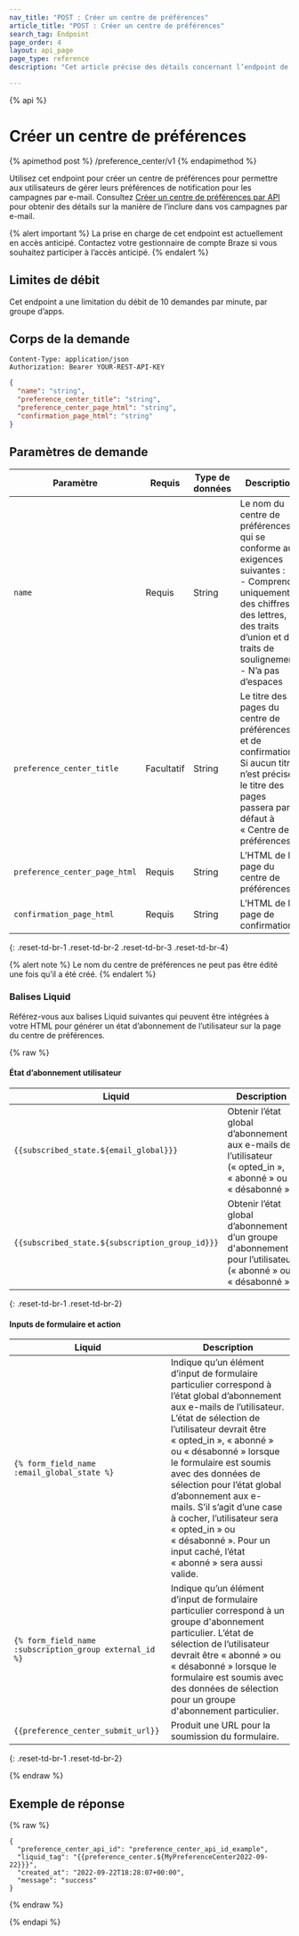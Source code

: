 ```yaml
---
nav_title: "POST : Créer un centre de préférences"
article_title: "POST : Créer un centre de préférences"
search_tag: Endpoint
page_order: 4
layout: api_page
page_type: reference
description: "Cet article précise des détails concernant l’endpoint de Braze Créer un centre de préférences."

---
```

{% api %}
# Créer un centre de préférences
{% apimethod post %}
/preference_center/v1
{% endapimethod %}

Utilisez cet endpoint pour créer un centre de préférences pour permettre aux utilisateurs de gérer leurs préférences de notification pour les campagnes par e-mail. Consultez [Créer un centre de préférences par API]({{site.baseurl}}/user_guide/message_building_by_channel/email/preference_center/) pour obtenir des détails sur la manière de l’inclure dans vos campagnes par e-mail.

{% alert important %}
La prise en charge de cet endpoint est actuellement en accès anticipé. Contactez votre gestionnaire de compte Braze si vous souhaitez participer à l’accès anticipé.
{% endalert %}

## Limites de débit

Cet endpoint a une limitation du débit de 10 demandes par minute, par groupe d’apps.

## Corps de la demande

```
Content-Type: application/json
Authorization: Bearer YOUR-REST-API-KEY
```

```json
{
  "name": "string",
  "preference_center_title": "string",
  "preference_center_page_html": "string",
  "confirmation_page_html": "string"
}
```

## Paramètres de demande

| Paramètre | Requis | Type de données | Description |
| --------- | ---------| --------- | ----------- |
|`name`| Requis | String | Le nom du centre de préférences qui se conforme aux exigences suivantes : <br>- Comprend uniquement des chiffres, des lettres, des traits d’union et des traits de soulignement <br>- N’a pas d’espaces |
|`preference_center_title`| Facultatif | String | Le titre des pages du centre de préférences et de confirmation. Si aucun titre n’est précisé le titre des pages passera par défaut à « Centre de préférences ». |
|`preference_center_page_html`| Requis | String | L’HTML de la page du centre de préférences. |
|`confirmation_page_html`| Requis | String | L’HTML de la page de confirmation. |
{: .reset-td-br-1 .reset-td-br-2 .reset-td-br-3  .reset-td-br-4}

{% alert note %}
Le nom du centre de préférences ne peut pas être édité une fois qu’il a été créé.
{% endalert %}

### Balises Liquid

Référez-vous aux balises Liquid suivantes qui peuvent être intégrées à votre HTML pour générer un état d’abonnement de l’utilisateur sur la page du centre de préférences.

{% raw %}

#### État d’abonnement utilisateur

| Liquid | Description |
| --------- | ---------|
|`{{subscribed_state.${email_global}}}`| Obtenir l’état global d’abonnement aux e-mails de l’utilisateur (« opted_in », « abonné » ou « désabonné »). |
|`{{subscribed_state.${subscription_group_id}}}`| Obtenir l’état global d’abonnement d’un groupe d'abonnement pour l’utilisateur (« abonné » ou « désabonné »). |
{: .reset-td-br-1 .reset-td-br-2}

#### Inputs de formulaire et action

| Liquid | Description |
| --------- | ---------|
|`{% form_field_name :email_global_state %}`| Indique qu’un élément d’input de formulaire particulier correspond à l’état global d’abonnement aux e-mails de l’utilisateur. L’état de sélection de l’utilisateur devrait être « opted_in », « abonné » ou « désabonné » lorsque le formulaire est soumis avec des données de sélection pour l’état global d’abonnement aux e-mails. S’il s’agit d’une case à cocher, l’utilisateur sera « opted_in » ou « désabonné ». Pour un input caché, l’état « abonné » sera aussi valide. |
|`{% form_field_name :subscription_group external_id %}`| Indique qu’un élément d’input de formulaire particulier correspond à un groupe d'abonnement particulier. L’état de sélection de l’utilisateur devrait être « abonné » ou « désabonné » lorsque le formulaire est soumis avec des données de sélection pour un groupe d'abonnement particulier. |
|`{{preference_center_submit_url}}`| Produit une URL pour la soumission du formulaire. |
{: .reset-td-br-1 .reset-td-br-2}

{% endraw %}

## Exemple de réponse
{% raw %}
```
{
  "preference_center_api_id": "preference_center_api_id_example",
  "liquid_tag": "{{preference_center.${MyPreferenceCenter2022-09-22}}}",
  "created_at": "2022-09-22T18:28:07+00:00",
  "message": "success"
}
```
{% endraw %}

{% endapi %}
